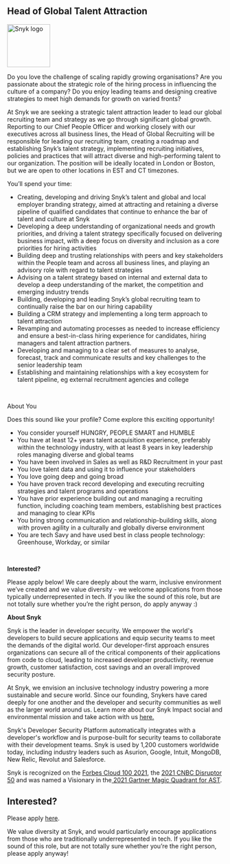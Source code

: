 Head of Global Talent Attraction
---

<img src="https://res.cloudinary.com/snyk/image/upload/v1537345894/press-kit/brand/logo-black.png" width="100" alt="Snyk logo" />

<p><span style="font-weight: 400;">Do you love the challenge of scaling rapidly growing organisations? Are you passionate about the strategic role of the hiring process in influencing the culture of a company? Do you enjoy leading teams and designing creative strategies to meet high demands for growth on varied fronts?&nbsp;&nbsp;</span></p>
<p><span style="font-weight: 400;">At Snyk we are seeking a strategic talent attraction leader to lead our global recruiting team and strategy as we go through significant global growth. Reporting to our Chief People Officer and working closely with our executives across all business lines, the Head of Global Recruiting will be responsible for leading our recruiting team, creating a roadmap and establishing Snyk’s talent strategy, implementing recruiting initiatives, policies and practices that will attract diverse and high-performing talent to our organization. The position will be ideally located in London or Boston, but we are open to other locations in EST and CT timezones.&nbsp;</span></p>
<p><span style="font-weight: 400;">You’ll spend your time:</span></p>
<ul>
<li style="font-weight: 400;"><span style="font-weight: 400;">Creating, developing and driving Snyk’s talent and global and local employer branding strategy, aimed at attracting and retaining a diverse pipeline of qualified candidates that continue to enhance the bar of talent and culture at Snyk&nbsp;</span></li>
<li style="font-weight: 400;"><span style="font-weight: 400;">Developing a deep understanding of organizational needs and growth priorities, and driving a talent strategy specifically focused on delivering business impact, with a deep focus on diversity and inclusion as a core priorities for hiring activities</span></li>
<li style="font-weight: 400;"><span style="font-weight: 400;">Building deep and trusting relationships with peers and key stakeholders within the People team and across all business lines, and playing an advisory role with regard to talent strategies</span></li>
<li style="font-weight: 400;"><span style="font-weight: 400;">Advising on a talent strategy based on internal and external data to develop a deep understanding of the market, the competition and emerging industry trends</span></li>
<li style="font-weight: 400;"><span style="font-weight: 400;">Building, developing and leading Snyk’s global recruiting team to continually raise the bar on our hiring capability</span></li>
<li style="font-weight: 400;"><span style="font-weight: 400;">Building a CRM strategy and implementing a long term approach to talent attraction</span></li>
<li style="font-weight: 400;"><span style="font-weight: 400;">Revamping and automating processes as needed to increase efficiency and ensure a best-in-class hiring experience for candidates, hiring managers and talent attraction partners.</span></li>
<li style="font-weight: 400;"><span style="font-weight: 400;">Developing and managing to a clear set of measures to analyse, forecast, track and communicate results and key challenges to the senior leadership team</span></li>
<li style="font-weight: 400;"><span style="font-weight: 400;">Establishing and maintaining relationships with a key ecosystem for talent pipeline, eg external recruitment agencies and college</span></li>
</ul>
<p>&nbsp;</p>
<p><span style="font-weight: 400;">About You</span></p>
<p><span style="font-weight: 400;">Does this sound like your profile? Come explore this exciting opportunity!&nbsp;</span></p>
<ul>
<li style="font-weight: 400;"><span style="font-weight: 400;">You consider yourself HUNGRY, PEOPLE SMART and HUMBLE</span></li>
<li style="font-weight: 400;"><span style="font-weight: 400;">You have at least 12+ years talent acquisition experience, preferably within the technology industry, with at least 8 years in key leadership roles managing diverse and global teams</span></li>
<li style="font-weight: 400;"><span style="font-weight: 400;">You have been involved in Sales as well as R&amp;D Recruitment in your past</span></li>
<li style="font-weight: 400;"><span style="font-weight: 400;">You love talent data and using it to influence your stakeholders</span></li>
<li style="font-weight: 400;"><span style="font-weight: 400;">You love going deep and going broad</span></li>
<li style="font-weight: 400;"><span style="font-weight: 400;">You have proven track record developing and executing recruiting strategies and talent programs and operations</span></li>
<li style="font-weight: 400;"><span style="font-weight: 400;">You have prior experience building out and managing a recruiting function, including coaching team members, establishing best practices and managing to clear KPIs</span></li>
<li style="font-weight: 400;"><span style="font-weight: 400;">You bring strong communication and relationship-building skills, along with proven agility in a culturally and globally diverse environment</span></li>
<li style="font-weight: 400;"><span style="font-weight: 400;">You are tech Savy and have used best in class people technology: Greenhouse, Workday, or similar</span></li>
</ul>
<p>&nbsp;</p>
<p><strong>Interested?</strong></p>
<p><span style="font-weight: 400;">Please apply below! We care deeply about the warm, inclusive environment we’ve created and we value diversity - we welcome applications from those typically underrepresented in tech. If you like the sound of this role, but are not totally sure whether you’re the right person, do apply anyway :)</span><span style="font-weight: 400;">&nbsp;</span></p><div class="content-conclusion"><p><strong>About Snyk</strong></p>
<p><span style="font-weight: 400;">Snyk is the leader in developer security. We empower the world's developers to build secure applications and equip security teams to meet the demands of the digital world. Our developer-first approach ensures organizations can secure all of the critical components of their applications from code to cloud, leading to increased developer productivity, revenue growth, customer satisfaction, cost savings and an overall improved security posture.&nbsp;</span></p>
<p><span style="font-weight: 400;">At Snyk, we envision an inclusive technology industry powering a more sustainable and secure world.</span> <span style="font-weight: 400;">Since our founding, Snykers have cared deeply for one another and the developer and security communities as well as the larger world around us. Learn more about our Snyk Impact social and environmental mission and take action with us </span><a href="https://snyk.io/about/snyk-impact/"><span style="font-weight: 400;">here.</span></a></p>
<p><span style="font-weight: 400;">Snyk's Developer Security Platform automatically integrates with a developer's workflow and is purpose-built for security teams to collaborate with their development teams. Snyk is used by 1,200 customers worldwide today, including industry leaders such as Asurion, Google, Intuit, MongoDB, New Relic, Revolut and Salesforce.</span></p>
<p><span style="font-weight: 400;">Snyk is recognized on the </span><a href="https://www.forbes.com/cloud100/#6f24b5ba5f94"><span style="font-weight: 400;">Forbes Cloud 100 2021</span></a><span style="font-weight: 400;">, the </span><a href="https://www.cnbc.com/2021/05/25/these-are-the-2021-cnbc-disruptor-50-companies.html"><span style="font-weight: 400;">2021 CNBC Disruptor 50</span></a><span style="font-weight: 400;"> and was named a Visionary in the</span><a href="https://snyk.io/blog/snyk-visionary-2021-gartner-magic-quadrant-for-ast/"><span style="font-weight: 400;"> 2021 Gartner Magic Quadrant for AST</span></a><span style="font-weight: 400;">.</span></p></div>

Interested?
---

Please apply [here](https://boards.greenhouse.io/snyk/jobs/5873009002#app).

We value diversity at Snyk, and would particularly encourage applications from those who are traditionally underrepresented in tech.
If you like the sound of this role, but are not totally sure whether you’re the right person, please apply anyway!

